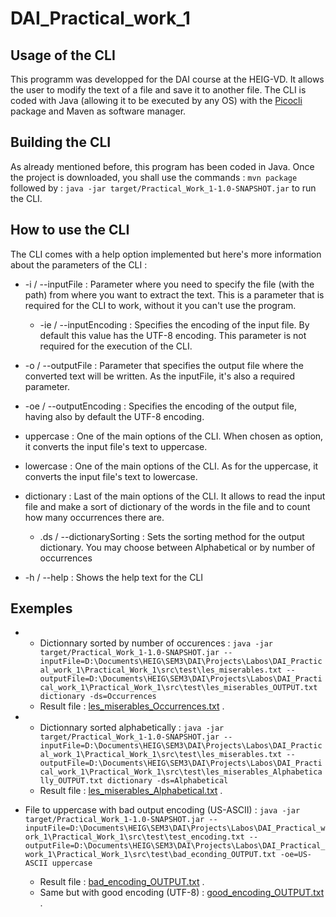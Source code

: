 # DAI_Practical_work_1
## Usage of the CLI
This programm was developped for the DAI course at the HEIG-VD. It allows the user to modify the text of a file and save it to another file.
The CLI is coded with Java (allowing it to be executed by any OS) with the [Picocli](https://picocli.info) package and Maven as software manager.

## Building the CLI
As already mentioned before, this program has been coded in Java. Once the project is downloaded, you shall use the commands : 
```mvn package``` followed by : ```java -jar target/Practical_Work_1-1.0-SNAPSHOT.jar``` to run the CLI.

## How to use the CLI
The CLI comes with a help option implemented but here's more information about the parameters of the CLI : 
* -i / --inputFile : Parameter where you need to specify the file (with the path) from where you want to extract the text. This is a parameter that is required for the CLI to work, without it you can't use the program.
  * -ie / --inputEncoding : Specifies the encoding of the input file. By default this value has the UTF-8 encoding. This parameter is not required for the execution of the CLI.

*  -o / --outputFile : Parameter that specifies the output file where the converted text will be written. As the inputFile, it's also a required parameter.
  * -oe / --outputEncoding : Specifies the encoding of the output file, having also by default the UTF-8 encoding.

* uppercase : One of the main options of the CLI. When chosen as option, it converts the input file's text to uppercase.
* lowercase : One of the main options of the CLI. As for the uppercase, it converts the input file's text to lowercase.
* dictionary : Last of the main options of the CLI. It allows to read the input file and make a sort of dictionary of the words in the file and to count how many occurrences there are.
  * .ds / --dictionarySorting : Sets the sorting method for the output dictionary. You may choose between Alphabetical or by number of occurrences

* -h / --help : Shows the help text for the CLI
 
## Exemples
* * Dictionnary sorted by number of occurences : `java -jar target/Practical_Work_1-1.0-SNAPSHOT.jar --inputFile=D:\Documents\HEIG\SEM3\DAI\Projects\Labos\DAI_Practical_work_1\Practical_Work_1\src\test\les_miserables.txt --outputFile=D:\Documents\HEIG\SEM3\DAI\Projects\Labos\DAI_Practical_work_1\Practical_Work_1\src\test\les_miserables_OUTPUT.txt dictionary -ds=Occurrences`
  * Result file : [les_miserables_Occurrences.txt](https://github.com/EstebanLopezGomez/DAI_Practical_work_1/blob/main/Practical_Work_1/src/test/les_miserables_OUTPUT.txt) .

* * Dictionnary sorted alphabetically : `java -jar target/Practical_Work_1-1.0-SNAPSHOT.jar --inputFile=D:\Documents\HEIG\SEM3\DAI\Projects\Labos\DAI_Practical_work_1\Practical_Work_1\src\test\les_miserables.txt --outputFile=D:\Documents\HEIG\SEM3\DAI\Projects\Labos\DAI_Practical_work_1\Practical_Work_1\src\test\les_miserables_Alphabetically_OUTPUT.txt dictionary -ds=Alphabetical`
  * Result file : [les_miserables_Alphabetical.txt](https://github.com/EstebanLopezGomez/DAI_Practical_work_1/blob/main/Practical_Work_1/src/test/les_miserables_Alphabetically_OUTPUT.txt) .
  
* File to uppercase with bad output encoding (US-ASCII) : `java -jar target/Practical_Work_1-1.0-SNAPSHOT.jar --inputFile=D:\Documents\HEIG\SEM3\DAI\Projects\Labos\DAI_Practical_work_1\Practical_Work_1\src\test\test_encoding.txt --outputFile=D:\Documents\HEIG\SEM3\DAI\Projects\Labos\DAI_Practical_work_1\Practical_Work_1\src\test\bad_econding_OUTPUT.txt -oe=US-ASCII uppercase`
  * Result file : [bad_encoding_OUTPUT.txt](https://github.com/EstebanLopezGomez/DAI_Practical_work_1/blob/main/Practical_Work_1/src/test/bad_econding_OUTPUT.txt) .
  * Same but with good encoding (UTF-8) : [good_encoding_OUTPUT.txt](https://github.com/EstebanLopezGomez/DAI_Practical_work_1/blob/main/Practical_Work_1/src/test/good_econding_OUTPUT.txt) .
